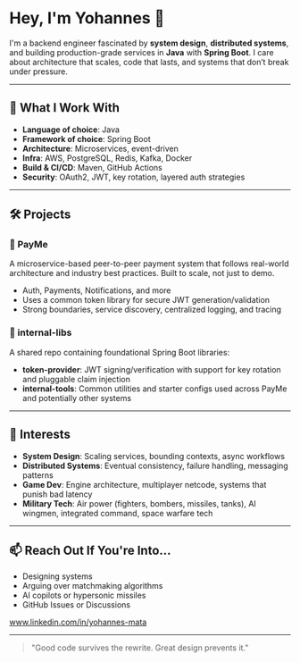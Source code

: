 # Hey, I'm Yohannes 👋

I'm a backend engineer fascinated by **system design**, **distributed systems**, and building production-grade services in **Java** with **Spring Boot**. I care about architecture that scales, code that lasts, and systems that don’t break under pressure.

---

## 🔧 What I Work With

- **Language of choice**: Java
- **Framework of choice**: Spring Boot
- **Architecture**: Microservices, event-driven
- **Infra**: AWS, PostgreSQL, Redis, Kafka, Docker
- **Build & CI/CD**: Maven, GitHub Actions
- **Security**: OAuth2, JWT, key rotation, layered auth strategies

---

## 🛠️ Projects

### 🚀 PayMe  
A microservice-based peer-to-peer payment system that follows real-world architecture and industry best practices. Built to scale, not just to demo.

- Auth, Payments, Notifications, and more
- Uses a common token library for secure JWT generation/validation
- Strong boundaries, service discovery, centralized logging, and tracing

### 🧱 internal-libs  
A shared repo containing foundational Spring Boot libraries:
- **token-provider**: JWT signing/verification with support for key rotation and pluggable claim injection
- **internal-tools**: Common utilities and starter configs used across PayMe and potentially other systems

---

## 🧠 Interests

- **System Design**: Scaling services, bounding contexts, async workflows
- **Distributed Systems**: Eventual consistency, failure handling, messaging patterns
- **Game Dev**: Engine architecture, multiplayer netcode, systems that punish bad latency
- **Military Tech**: Air power (fighters, bombers, missiles, tanks), AI wingmen, integrated command, space warfare tech

---

## 📫 Reach Out If You're Into...

- Designing systems
- Arguing over matchmaking algorithms
- AI copilots or hypersonic missiles
- GitHub Issues or Discussions
  
 www.linkedin.com/in/yohannes-mata

---

> "Good code survives the rewrite. Great design prevents it."
<!---
Yohannes09/Yohannes09 is a ✨ special ✨ repository because its `README.md` (this file) appears on your GitHub profile.
You can click the Preview link to take a look at your changes.
--->

